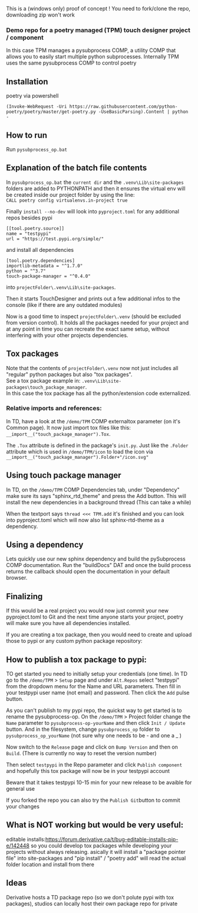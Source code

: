 This is a (windows only) proof of concept ! You need to fork/clone the repo, downloading zip won't work

### Demo repo for a poetry managed (TPM) touch designer project / component 

In this case TPM manages a pysubprocess COMP, a utility COMP that allows you to easily start multiple python subprocesses. Internally TPM uses the same pysubprocess COMP to control poetry 

## Installation
poetry via powershell 
    
    (Invoke-WebRequest -Uri https://raw.githubusercontent.com/python-poetry/poetry/master/get-poetry.py -UseBasicParsing).Content | python -

## How to run
Run `pysubprocess_op.bat`

## Explanation of the batch file contents
In `pysubprocess_op.bat` the `current dir` and the `.venv\Lib\site-packages` folders are added to PYTHONPATH and then it ensures the virtual env will be created inside our project folder by using the line:<br> `CALL poetry config virtualenvs.in-project true` 

Finally `install --no-dev` will look into `pyproject.toml` for any additional repos besides pypi

    [[tool.poetry.source]]
    name = "testpypi"
    url = "https://test.pypi.org/simple/"

and install all dependencies

    [tool.poetry.dependencies]
    importlib-metadata = "^1.7.0"
    python = "^3.7"
    touch-package-manager = "^0.4.0"

into  `projectFolder\.venv\Lib\site-packages`. 

Then it starts TouchDesigner and prints out a few additional infos to the console (like if there are any outdated modules)

Now is a good time to inspect `projectFolder\.venv` (should be excluded from version control). It holds all the packages needed for your project and at any point in time you can recreate the exact same setup, without interfering with your other projects dependencies.

## Tox packages

Note that the contents of `projectFolder\.venv` now not just includes all "regular" python packages but also "tox packages". <br>See a tox package example in: `.venv\Lib\site-packages\touch_package_manager`. <br>In this case the tox package has all the python/extension code externalized. 

### Relative imports and references:
In TD, have a look at the `/demo/TPM` COMP externaltox parameter (on it's Common page). It now just import tox files like this: `__import__("touch_package_manager").Tox`. 

The `.Tox` attribute is defined in the package's `init.py`. Just like the `.Folder` attribute which is used in `/demo/TPM/icon` to load the icon  via `__import__("touch_package_manager").Folder+"/icon.svg"`


## Using touch package manager 
In TD, on the `/demo/TPM` COMP Dependencies tab, under "Dependency" make sure its says "sphinx_rtd_theme" and press the  Add button. This will install the new dependencies in a background thread (This can take a while)

When the textport says `thread <<< TPM.add` it's finished and you can look into pyproject.toml which will now also list sphinx-rtd-theme as a dependency. 
  

## Using a dependency 
Lets quickly use our new sphinx dependency and build the pySubprocess COMP documentation. Run the "buildDocs" DAT and once the build process returns the callback should open the documentation in your default browser.


## Finalizing

If this would be a real project you would now just commit your new pyproject.toml to Git and the next time anyone starts your project, poetry will make sure you have all dependencies installed. 

If you are creating a tox package, then you would need to create and upload those to pypi or any custom python package repository:

## How to publish a tox package to pypi:

TO get started you need to initially setup your credentials (one time). In TD go to the `/demo/TPM` >  `Setup` page and under `Alt.Repos` select "testpypi" from the dropdown menu for the Name and URL parameters. Then fill in your testpypi user name (not email) and password. Then click the `Add` pulse button. 

As you can't publish to my pypi repo, the quickst way to get started is to rename the pysubprocess-op. On the `/demo/TPM` > Project folder change the `Name` parameter to `pysubprocess-op-yourName` and then click `Init / Update` button. And in the filesystem, change `pysubprocess_op` folder to `pysubprocess_op_yourName` (not sure why one needs to be - and one a _ )

Now switch to the `Release` page and click on `Bump Version` and then on `Build`. (There is currently no way to reset the version number)

Then select `testpypi` in the Repo parameter and click `Publish component` and hopefully this tox package  will now be in your testpypi account 

Beware that it takes testpypi 10-15 min for your new release to be avaible for general use

If you forked the repo you can also try the `Publish Git`button to commit your changes 

## What is NOT working but would be very useful:
editable installs:https://forum.derivative.ca/t/bug-editable-installs-pip-e/142448
so you could develop tox packages while developing your projects without always releasing. asically it will install a "package pointer file" into site-packages and "pip install" / "poetry add" will read the actual folder location and install from there 

## Ideas

Derivative hosts a TD package repo (so we don't polute pypi with tox packages), studios can locally host their own package repo for private 



